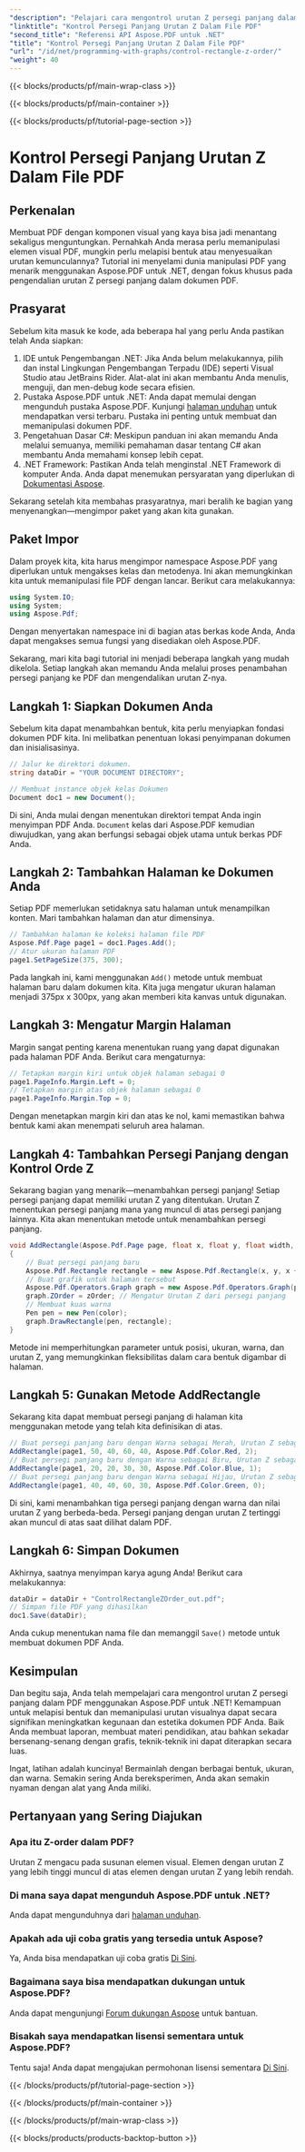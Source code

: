 ```yaml
---
"description": "Pelajari cara mengontrol urutan Z persegi panjang dalam PDF menggunakan Aspose.PDF untuk .NET dalam tutorial langkah demi langkah yang terperinci ini. Ideal bagi pengembang yang ingin menyempurnakan dokumen PDF."
"linktitle": "Kontrol Persegi Panjang Urutan Z Dalam File PDF"
"second_title": "Referensi API Aspose.PDF untuk .NET"
"title": "Kontrol Persegi Panjang Urutan Z Dalam File PDF"
"url": "/id/net/programming-with-graphs/control-rectangle-z-order/"
"weight": 40
---
```


{{< blocks/products/pf/main-wrap-class >}}

{{< blocks/products/pf/main-container >}}

{{< blocks/products/pf/tutorial-page-section >}}

# Kontrol Persegi Panjang Urutan Z Dalam File PDF

## Perkenalan

Membuat PDF dengan komponen visual yang kaya bisa jadi menantang sekaligus menguntungkan. Pernahkah Anda merasa perlu memanipulasi elemen visual PDF, mungkin perlu melapisi bentuk atau menyesuaikan urutan kemunculannya? Tutorial ini menyelami dunia manipulasi PDF yang menarik menggunakan Aspose.PDF untuk .NET, dengan fokus khusus pada pengendalian urutan Z persegi panjang dalam dokumen PDF. 

## Prasyarat 

Sebelum kita masuk ke kode, ada beberapa hal yang perlu Anda pastikan telah Anda siapkan:

1. IDE untuk Pengembangan .NET: Jika Anda belum melakukannya, pilih dan instal Lingkungan Pengembangan Terpadu (IDE) seperti Visual Studio atau JetBrains Rider. Alat-alat ini akan membantu Anda menulis, menguji, dan men-debug kode secara efisien.
2. Pustaka Aspose.PDF untuk .NET: Anda dapat memulai dengan mengunduh pustaka Aspose.PDF. Kunjungi [halaman unduhan](https://releases.aspose.com/pdf/net/) untuk mendapatkan versi terbaru. Pustaka ini penting untuk membuat dan memanipulasi dokumen PDF.
3. Pengetahuan Dasar C#: Meskipun panduan ini akan memandu Anda melalui semuanya, memiliki pemahaman dasar tentang C# akan membantu Anda memahami konsep lebih cepat.
4. .NET Framework: Pastikan Anda telah menginstal .NET Framework di komputer Anda. Anda dapat menemukan persyaratan yang diperlukan di [Dokumentasi Aspose](https://reference.aspose.com/pdf/net/).

Sekarang setelah kita membahas prasyaratnya, mari beralih ke bagian yang menyenangkan—mengimpor paket yang akan kita gunakan.

## Paket Impor

Dalam proyek kita, kita harus mengimpor namespace Aspose.PDF yang diperlukan untuk mengakses kelas dan metodenya. Ini akan memungkinkan kita untuk memanipulasi file PDF dengan lancar. Berikut cara melakukannya:

```csharp
using System.IO;
using System;
using Aspose.Pdf;
```

Dengan menyertakan namespace ini di bagian atas berkas kode Anda, Anda dapat mengakses semua fungsi yang disediakan oleh Aspose.PDF.

Sekarang, mari kita bagi tutorial ini menjadi beberapa langkah yang mudah dikelola. Setiap langkah akan memandu Anda melalui proses penambahan persegi panjang ke PDF dan mengendalikan urutan Z-nya.

## Langkah 1: Siapkan Dokumen Anda

Sebelum kita dapat menambahkan bentuk, kita perlu menyiapkan fondasi dokumen PDF kita. Ini melibatkan penentuan lokasi penyimpanan dokumen dan inisialisasinya.

```csharp
// Jalur ke direktori dokumen.
string dataDir = "YOUR DOCUMENT DIRECTORY";

// Membuat instance objek kelas Dokumen
Document doc1 = new Document();
```
Di sini, Anda mulai dengan menentukan direktori tempat Anda ingin menyimpan PDF Anda. `Document` kelas dari Aspose.PDF kemudian diwujudkan, yang akan berfungsi sebagai objek utama untuk berkas PDF Anda.

## Langkah 2: Tambahkan Halaman ke Dokumen Anda

Setiap PDF memerlukan setidaknya satu halaman untuk menampilkan konten. Mari tambahkan halaman dan atur dimensinya.

```csharp
// Tambahkan halaman ke koleksi halaman file PDF
Aspose.Pdf.Page page1 = doc1.Pages.Add();
// Atur ukuran halaman PDF
page1.SetPageSize(375, 300);
```
Pada langkah ini, kami menggunakan `Add()` metode untuk membuat halaman baru dalam dokumen kita. Kita juga mengatur ukuran halaman menjadi 375px x 300px, yang akan memberi kita kanvas untuk digunakan.

## Langkah 3: Mengatur Margin Halaman 

Margin sangat penting karena menentukan ruang yang dapat digunakan pada halaman PDF Anda. Berikut cara mengaturnya:

```csharp
// Tetapkan margin kiri untuk objek halaman sebagai 0
page1.PageInfo.Margin.Left = 0;
// Tetapkan margin atas objek halaman sebagai 0
page1.PageInfo.Margin.Top = 0;
```
Dengan menetapkan margin kiri dan atas ke nol, kami memastikan bahwa bentuk kami akan menempati seluruh area halaman.

## Langkah 4: Tambahkan Persegi Panjang dengan Kontrol Orde Z

Sekarang bagian yang menarik—menambahkan persegi panjang! Setiap persegi panjang dapat memiliki urutan Z yang ditentukan. Urutan Z menentukan persegi panjang mana yang muncul di atas persegi panjang lainnya. Kita akan menentukan metode untuk menambahkan persegi panjang.

```csharp
void AddRectangle(Aspose.Pdf.Page page, float x, float y, float width, float height, Aspose.Pdf.Color color, int zOrder)
{
    // Buat persegi panjang baru
    Aspose.Pdf.Rectangle rectangle = new Aspose.Pdf.Rectangle(x, y, x + width, y + height);
    // Buat grafik untuk halaman tersebut
    Aspose.Pdf.Operators.Graph graph = new Aspose.Pdf.Operators.Graph(page);
    graph.ZOrder = zOrder; // Mengatur Urutan Z dari persegi panjang
    // Membuat kuas warna
    Pen pen = new Pen(color);
    graph.DrawRectangle(pen, rectangle);
}
```
Metode ini memperhitungkan parameter untuk posisi, ukuran, warna, dan urutan Z, yang memungkinkan fleksibilitas dalam cara bentuk digambar di halaman.

## Langkah 5: Gunakan Metode AddRectangle

Sekarang kita dapat membuat persegi panjang di halaman kita menggunakan metode yang telah kita definisikan di atas.

```csharp
// Buat persegi panjang baru dengan Warna sebagai Merah, Urutan Z sebagai 0 dan dimensi tertentu
AddRectangle(page1, 50, 40, 60, 40, Aspose.Pdf.Color.Red, 2);
// Buat persegi panjang baru dengan Warna sebagai Biru, Urutan Z sebagai 0 dan dimensi tertentu
AddRectangle(page1, 20, 20, 30, 30, Aspose.Pdf.Color.Blue, 1);
// Buat persegi panjang baru dengan Warna sebagai Hijau, Urutan Z sebagai 0 dan dimensi tertentu
AddRectangle(page1, 40, 40, 60, 30, Aspose.Pdf.Color.Green, 0);
```
Di sini, kami menambahkan tiga persegi panjang dengan warna dan nilai urutan Z yang berbeda-beda. Persegi panjang dengan urutan Z tertinggi akan muncul di atas saat dilihat dalam PDF.

## Langkah 6: Simpan Dokumen 

Akhirnya, saatnya menyimpan karya agung Anda! Berikut cara melakukannya:

```csharp
dataDir = dataDir + "ControlRectangleZOrder_out.pdf";
// Simpan file PDF yang dihasilkan
doc1.Save(dataDir);
```
Anda cukup menentukan nama file dan memanggil `Save()` metode untuk membuat dokumen PDF Anda.

## Kesimpulan 

Dan begitu saja, Anda telah mempelajari cara mengontrol urutan Z persegi panjang dalam PDF menggunakan Aspose.PDF untuk .NET! Kemampuan untuk melapisi bentuk dan memanipulasi urutan visualnya dapat secara signifikan meningkatkan kegunaan dan estetika dokumen PDF Anda. Baik Anda membuat laporan, membuat materi pendidikan, atau bahkan sekadar bersenang-senang dengan grafis, teknik-teknik ini dapat diterapkan secara luas.

Ingat, latihan adalah kuncinya! Bermainlah dengan berbagai bentuk, ukuran, dan warna. Semakin sering Anda bereksperimen, Anda akan semakin nyaman dengan alat yang Anda miliki.

## Pertanyaan yang Sering Diajukan

### Apa itu Z-order dalam PDF?
Urutan Z mengacu pada susunan elemen visual. Elemen dengan urutan Z yang lebih tinggi muncul di atas elemen dengan urutan Z yang lebih rendah.

### Di mana saya dapat mengunduh Aspose.PDF untuk .NET?
Anda dapat mengunduhnya dari [halaman unduhan](https://releases.aspose.com/pdf/net/).

### Apakah ada uji coba gratis yang tersedia untuk Aspose?
Ya, Anda bisa mendapatkan uji coba gratis [Di Sini](https://releases.aspose.com/).

### Bagaimana saya bisa mendapatkan dukungan untuk Aspose.PDF?
Anda dapat mengunjungi [Forum dukungan Aspose](https://forum.aspose.com/c/pdf/10) untuk bantuan.

### Bisakah saya mendapatkan lisensi sementara untuk Aspose.PDF?
Tentu saja! Anda dapat mengajukan permohonan lisensi sementara [Di Sini](https://purchase.aspose.com/temporary-license/).

{{< /blocks/products/pf/tutorial-page-section >}}

{{< /blocks/products/pf/main-container >}}

{{< /blocks/products/pf/main-wrap-class >}}

{{< blocks/products/products-backtop-button >}}